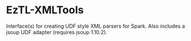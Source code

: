 # EzTL-XMLTools
Interface(s) for creating UDF style XML parsers for Spark. Also includes a jsoup UDF adapter (requires jsoup 1.10.2).
